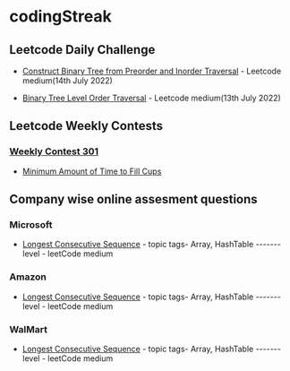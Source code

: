# codingStreak

## Leetcode Daily Challenge

- [Construct Binary Tree from Preorder and Inorder Traversal](https://leetcode.com/problems/construct-binary-tree-from-preorder-and-inorder-traversal/) - Leetcode medium(14th July 2022)

- [Binary Tree Level Order Traversal](https://leetcode.com/problems/binary-tree-level-order-traversal/) - Leetcode medium(13th July 2022)



## Leetcode Weekly Contests

### [Weekly Contest 301](https://leetcode.com/contest/weekly-contest-301/)

- [Minimum Amount of Time to Fill Cups](https://leetcode.com/contest/weekly-contest-301/problems/minimum-amount-of-time-to-fill-cups/)


## Company wise online assesment questions

### Microsoft
- [Longest Consecutive Sequence](https://leetcode.com/problems/longest-consecutive-sequence/)  - topic tags- Array, HashTable   -------  level - leetCode medium

### Amazon
- [Longest Consecutive Sequence](https://leetcode.com/problems/longest-consecutive-sequence/)  - topic tags- Array, HashTable   -------  level - leetCode medium

### WalMart
- [Longest Consecutive Sequence](https://leetcode.com/problems/longest-consecutive-sequence/)  - topic tags- Array, HashTable   -------  level - leetCode medium